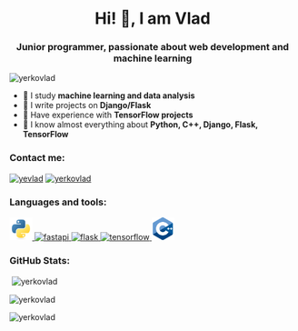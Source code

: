 <h1 align="center">Hi! 👋, I am Vlad</h1>
<h3 align="center">Junior programmer, passionate about web development and machine learning</h3>

<p align="left"> <img src="https://komarev.com/ghpvc/?username=yerkovlad&label=Profile%20views&color=0e75b6&style=flat" alt="yerkovlad" /> </p>

- 🌱 I study **machine learning and data analysis**
- 👯 I write projects on **Django/Flask**
- 🤝 Have experience with **TensorFlow projects**
- 💬 I know almost everything about **Python, C++, Django, Flask, TensorFlow**

<h3 align="left">Contact me:</h3>
<p align="left">
<a href="https://t.me/yevlad" target="blank"><img align="center" src="https://upload.wikimedia.org/wikipedia/commons/8/82/Telegram_logo.svg" alt="yevlad" height="30" width="40" /></a>
  <a href="https://mail.google.com/mail/u/0/#inbox?compose=CllgCJfmrfWTDsVMGSfnJnRflxbjFsntNGdjCscFqqTwXNlCJbztnJwqlPNNHTGXhQrTgGQGtDB" target="blank"><img align="center" src="https://upload.wikimedia.org/wikipedia/commons/7/7e/Gmail_icon_%282020%29.svg" alt="yerkovlad" height="30" width="40" /></a>
</p>

<h3 align="left">Languages ​​and tools:</h3>
<p align="left"> 
<a href="https://www.python.org" target="_blank"> <img src="https://raw.githubusercontent.com/devicons/devicon/master/icons/python/python-original.svg" alt="python" width="40" height="40"/> </a> 
<a href="https://fastapi.tiangolo.com/" target="_blank"> <img src="https://cdn.worldvectorlogo.com/logos/fastapi.svg" alt="fastapi" width="40" height="40"/> </a> 
<a href="https://flask.palletsprojects.com/" target="_blank"> <img src="https://www.vectorlogo.zone/logos/pocoo_flask/pocoo_flask-icon.svg" alt="flask" width="40" height="40"/> </a> 
<a href="https://www.tensorflow.org" target="_blank"> <img src="https://www.vectorlogo.zone/logos/tensorflow/tensorflow-icon.svg" alt="tensorflow" width="40" height="40"/> </a> 
<a href="https://isocpp.org/" target="_blank"> <img src="https://raw.githubusercontent.com/devicons/devicon/master/icons/cplusplus/cplusplus-original.svg" alt="cplusplus" width="40" height="40"/> </a> 
</p>

<h3 align="left">GitHub Stats:</h3>
<p>&nbsp;<img align="center" src="https://github-readme-stats.vercel.app/api?username=yerkovlad&show_icons=true&locale=en" alt="yerkovlad" /></p>
<p><img align="center" src="https://github-readme-streak-stats.herokuapp.com/?user=yerkovlad&" alt="yerkovlad" /></p>
<p><img align="left" src="https://github-readme-stats.vercel.app/api/top-langs?username=yerkovlad&show_icons=true&locale=en&layout=compact" alt="yerkovlad" /></p>

